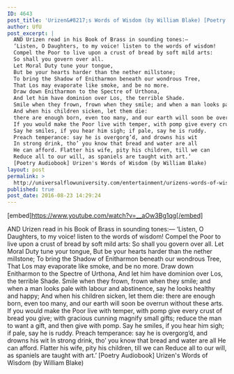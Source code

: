 ```yaml
---
ID: 4643
post_title: 'Urizen&#8217;s Words of Wisdom (by William Blake) [Poetry Audiobook]'
author: UfU
post_excerpt: |
  AND Urizen read in his Book of Brass in sounding tones:—
  ‘Listen, O Daughters, to my voice! listen to the words of wisdom!
  Compel the Poor to live upon a crust of bread by soft mild arts:
  So shall you govern over all.
  Let Moral Duty tune your tongue,
  But be your hearts harder than the nether millstone;
  To bring the Shadow of Enitharmon beneath our wondrous Tree,
  That Los may evaporate like smoke, and be no more.
  Draw down Enitharmon to the Spectre of Urthona,
  And let him have dominion over Los, the terrible Shade.
  Smile when they frown, frown when they smile; and when a man looks pale with labour and abstinence, say he looks healthy and happy;
  And when his children sicken, let them die:
  there are enough born, even too many, and our earth will soon be overrun without these arts.
  If you would make the Poor live with temper, with pomp give every crust of bread you give; with gracious cunning magnify small gifts; reduce the man to want a gift, and then give with pomp.
  Say he smiles, if you hear him sigh; if pale, say he is ruddy.
  Preach temperance: say he is overgorg’d, and drowns his wit
  In strong drink, tho’ you know that bread and water are all
  He can afford. Flatter his wife, pity his children, till we can
  Reduce all to our will, as spaniels are taught with art.’
  [Poetry Audiobook] Urizen's Words of Wisdom (by William Blake)
layout: post
permalink: >
  http://universalflowuniversity.com/entertainment/urizens-words-of-wisdom-by-william-blake-poetry-audiobook/
published: true
post_date: 2016-08-23 14:29:24
---
```

[embed]https://www.youtube.com/watch?v=__aOw3Bg1qg[/embed]<br>
<p>AND Urizen read in his Book of Brass in sounding tones:— 
‘Listen, O Daughters, to my voice! listen to the words of wisdom!
Compel the Poor to live upon a crust of bread by soft mild arts: 
So shall you govern over all. 
Let Moral Duty tune your tongue,
But be your hearts harder than the nether millstone;         
To bring the Shadow of Enitharmon beneath our wondrous Tree,
That Los may evaporate like smoke, and be no more. 
Draw down Enitharmon to the Spectre of Urthona, 
And let him have dominion over Los, the terrible Shade. 
Smile when they frown, frown when they smile; and when a man looks pale with labour and abstinence, say he looks healthy and happy; 
And when his children sicken, let them die: 
there are enough born, even too many, and our earth will soon be overrun without these arts. 
If you would make the Poor live with temper, with pomp give every crust of bread you give; with gracious cunning magnify small gifts; reduce the man to want a gift, and then give with pomp. 
Say he smiles, if you hear him sigh; if pale, say he is ruddy. 
Preach temperance: say he is overgorg’d, and drowns his wit 
In strong drink, tho’ you know that bread and water are all 
He can afford. Flatter his wife, pity his children, till we can         
Reduce all to our will, as spaniels are taught with art.’
[Poetry Audiobook] Urizen's Words of Wisdom (by William Blake)</p>